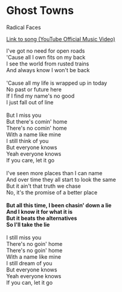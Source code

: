 # Ghost Towns

Radical Faces

[Link to song (YouTube Official Music Video)](https://www.youtube.com/watch?v=9MUA9hoDa40)

I've got no need for open roads<br>
'Cause all I own fits on my back<br>
I see the world from rusted trains<br>
And always know I won't be back<br><br>
'Cause all my life is wrapped up in today<br>
No past or future here<br>
If I find my name's no good<br>
I just fall out of line<br><br>
But I miss you<br>
But there's comin' home<br>
There's no comin' home<br>
With a name like mine<br>
I still think of you<br>
But everyone knows<br>
Yeah everyone knows<br>
If you care, let it go<br><br>
I've seen more places than I can name<br>
And over time they all start to look the same<br>
But it ain't that truth we chase<br>
No, it's the promise of a better place<br><br>
**But all this time, I been chasin' down a lie**<br>
**And I know it for what it is**<br>
**But it beats the alternatives**<br>
**So I'll take the lie**<br><br>
I still miss you<br>
There's no goin' home<br>
There's no goin' home<br>
With a name like mine<br>
I still dream of you<br>
But everyone knows<br>
Yeah everyone knows<br>
If you can, let it go<br>
